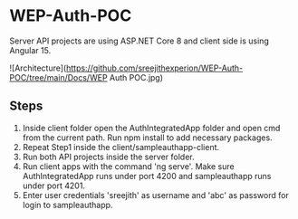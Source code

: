 # WEP-Auth-POC

Server API projects are using ASP.NET Core 8 and client side is using Angular 15.

![Architecture](https://github.com/sreejithexperion/WEP-Auth-POC/tree/main/Docs/WEP Auth POC.jpg)

Steps
----------
1. Inside client folder open the AuthIntegratedApp folder and open cmd from the current path. Run npm install to add necessary packages.
2. Repeat Step1 inside the client/sampleauthapp-client.
3. Run both API projects inside the server folder.
4. Run client apps with the command 'ng serve'. Make sure AuthIntegratedApp runs under port 4200 and sampleauthapp runs under port 4201.
5. Enter user credentials 'sreejith' as username and 'abc' as password for login to sampleauthapp.